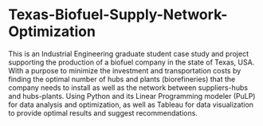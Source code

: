 # Texas-Biofuel-Supply-Network-Optimization
This is an Industrial Engineering graduate student case study and project supporting the production of a biofuel company in the state of Texas, USA. 
With a purpose to minimize the investment and transportation costs by finding the optimal number of hubs and plants (biorefineries) that the company needs to install as well as the network between suppliers-hubs and hubs-plants.
Using Python and its Linear Programming modeler (PuLP) for data analysis and optimization, as well as Tableau for data visualization to provide optimal results and suggest recommendations.
